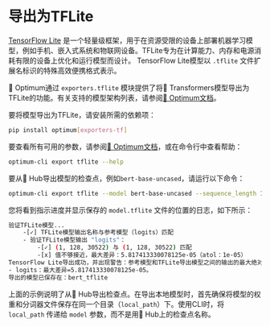 <!--版权2023年赞美脸团队。保留所有权利。

根据Apache License，版本2.0（“许可证”）获得许可；您不得使用此文件，除非符合许可证的要求。您可以在以下位置获取许可证的副本

http://www.apache.org/licenses/LICENSE-2.0

除非适用法律要求或书面同意，根据许可证分发的软件可以根据“按原样的基础”分发，不附带任何形式的保证或条件，无论是明示的还是默示的。有关特定语言的详细信息，请参见许可证下面的限制。

⚠️请注意，此文件为Markdown格式，但包含我们doc-builder（类似于MDX）的特定语法，您的Markdown查看器可能无法正确渲染。

-->

# 导出为TFLite

[TensorFlow Lite](https://www.tensorflow.org/lite/guide) 是一个轻量级框架，用于在资源受限的设备上部署机器学习模型，例如手机、嵌入式系统和物联网设备。TFLite专为在计算能力、内存和电源消耗有限的设备上优化和运行模型而设计。
TensorFlow Lite模型以 `.tflite` 文件扩展名标识的特殊高效便携格式表示。

🤗 Optimum通过 `exporters.tflite` 模块提供了将🤗 Transformers模型导出为TFLite的功能。有关支持的模型架构列表，请参阅[🤗 Optimum文档](https://huggingface.co/docs/optimum/exporters/tflite/overview)。

要将模型导出为TFLite，请安装所需的依赖项：

```bash
pip install optimum[exporters-tf]
```

要查看所有可用的参数，请参阅[🤗 Optimum文档](https://huggingface.co/docs/optimum/main/en/exporters/tflite/usage_guides/export_a_model)，或在命令行中查看帮助：

```bash
optimum-cli export tflite --help
```

要从🤗 Hub导出模型的检查点，例如`bert-base-uncased`，请运行以下命令：

```bash
optimum-cli export tflite --model bert-base-uncased --sequence_length 128 bert_tflite/
```

您将看到指示进度并显示保存的 `model.tflite` 文件的位置的日志，如下所示：

```bash
验证TFLite模型...
	-[✓] TFLite模型输出名称与参考模型（logits）匹配
	- 验证TFLite模型输出 "logits"：
		-[✓] (1, 128, 30522) 与 (1, 128, 30522) 匹配
		-[x] 值不够接近，最大差异：5.817413330078125e-05（atol：1e-05）
TensorFlow Lite导出成功，并出现警告：参考模型和TFLite导出模型之间的输出的最大绝对差异不在设置的容限1e-05范围内：
- logits：最大差异=5.817413330078125e-05。
导出的模型已保存在：bert_tflite
```

上面的示例说明了从🤗 Hub导出检查点。在导出本地模型时，首先确保将模型的权重和分词器文件保存在同一个目录（`local_path`）下。使用CLI时，将 `local_path` 传递给 `model` 参数，而不是用🤗 Hub上的检查点名称。
